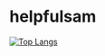 # helpfulsam

[![Top Langs](https://github-readme-stats.vercel.app/api/top-langs/?username=helpful-sam)](https://github.com/anuraghazra/github-readme-stats)